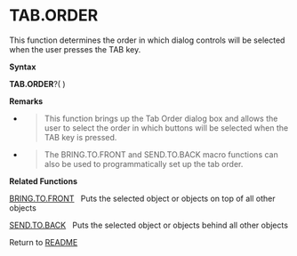 # TAB.ORDER

This function determines the order in which dialog controls will be
selected when the user presses the TAB key.

**Syntax**

**TAB.ORDER**?( )

**Remarks**

  - > This function brings up the Tab Order dialog box and allows the
    > user to select the order in which buttons will be selected when
    > the TAB key is pressed.

  - > The BRING.TO.FRONT and SEND.TO.BACK macro functions can also be
    > used to programmatically set up the tab order.

**Related Functions**

[BRING.TO.FRONT](BRING.TO.FRONT.md)&nbsp;&nbsp;&nbsp;Puts the selected object or objects on
top of all other objects

[SEND.TO.BACK](SEND.TO.BACK.md)&nbsp;&nbsp;&nbsp;Puts the selected object or objects behind
all other objects



Return to [README](README.md)

